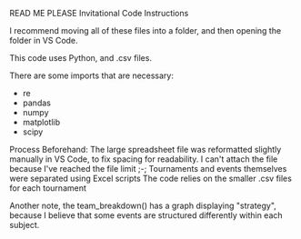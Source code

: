 READ ME PLEASE
Invitational Code Instructions

I recommend moving all of these files into a folder, and then opening the folder in VS Code.

This code uses Python, and .csv files. 

There are some imports that are necessary:
- re
- pandas
- numpy
- matplotlib
- scipy

Process Beforehand:
The large spreadsheet file was reformatted slightly manually in VS Code, to fix spacing for readability. I can't attach the file because I've reached the file limit ;-;
Tournaments and events themselves were separated using Excel scripts
The code relies on the smaller .csv files for each tournament

Another note, the team_breakdown() has a graph displaying "strategy", because I believe that some events are structured differently within each subject.